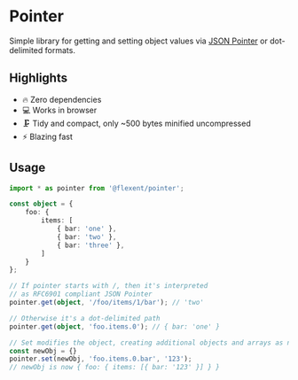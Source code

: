 # Pointer

Simple library for getting and setting object values via [JSON Pointer](https://www.rfc-editor.org/rfc/rfc6901.html) or dot-delimited formats.

## Highlights

- 🔥 Zero dependencies
- 💻 Works in browser
- 🗜 Tidy and compact, only ~500 bytes minified uncompressed
- ⚡️ Blazing fast

## Usage

```ts
import * as pointer from '@flexent/pointer';

const object = {
    foo: {
        items: [
            { bar: 'one' },
            { bar: 'two' },
            { bar: 'three' },
        ]
    }
};

// If pointer starts with /, then it's interpreted
// as RFC6901 compliant JSON Pointer
pointer.get(object, '/foo/items/1/bar'); // 'two'

// Otherwise it's a dot-delimited path
pointer.get(object, 'foo.items.0'); // { bar: 'one' }

// Set modifies the object, creating additional objects and arrays as needed
const newObj = {}
pointer.set(newObj, 'foo.items.0.bar', '123');
// newObj is now { foo: { items: [{ bar: '123' }] } }
```

